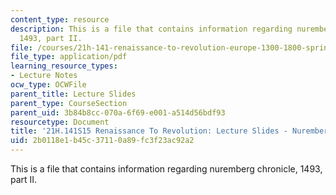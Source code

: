 ```yaml
---
content_type: resource
description: This is a file that contains information regarding nuremberg chronicle,
  1493, part II.
file: /courses/21h-141-renaissance-to-revolution-europe-1300-1800-spring-2015/2b0118e1b45c37110a89fc3f23ac92a2_MIT21H_141S15_NurembergII.pdf
file_type: application/pdf
learning_resource_types:
- Lecture Notes
ocw_type: OCWFile
parent_title: Lecture Slides
parent_type: CourseSection
parent_uid: 3b84b8cc-070a-6f69-e001-a514d56bdf93
resourcetype: Document
title: '21H.141S15 Renaissance To Revolution: Lecture Slides - Nuremberg Chronicle'
uid: 2b0118e1-b45c-3711-0a89-fc3f23ac92a2
---
```

This is a file that contains information regarding nuremberg chronicle, 1493, part II.